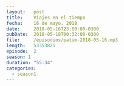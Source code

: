 ```yaml
---
layout:   post
title:    Viajes en el tiempo
fecha:    16 de mayo, 2018
date:     2018-05-16T23:00:00-0300
pubDate:  2018-05-18T00:32:00-0300
file:     /episodios/patum-2018-05-16.mp3
length:   53353825
episode:  2
season: 1
duration: "55:34"
categories:
  - season1
---
```

